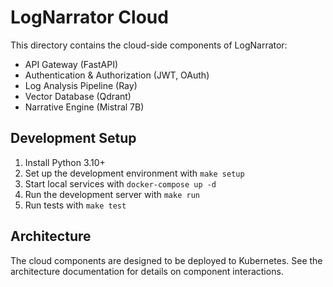 # LogNarrator Cloud

This directory contains the cloud-side components of LogNarrator:

- API Gateway (FastAPI)
- Authentication & Authorization (JWT, OAuth)
- Log Analysis Pipeline (Ray)
- Vector Database (Qdrant)
- Narrative Engine (Mistral 7B)

## Development Setup

1. Install Python 3.10+
2. Set up the development environment with `make setup`
3. Start local services with `docker-compose up -d`
4. Run the development server with `make run`
5. Run tests with `make test`

## Architecture

The cloud components are designed to be deployed to Kubernetes. See the architecture documentation for details on component interactions.
